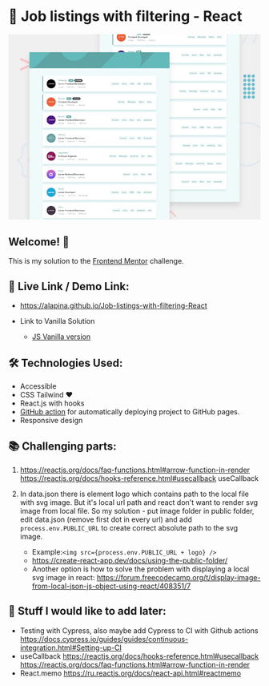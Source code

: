 # 🚚 Job listings with filtering - React

![Design preview for the Job Listings coding challenge](./design/desktop-preview.jpg)

## Welcome! 👋

This is my solution to the [Frontend Mentor](https://www.frontendmentor.io/challenges/job-listings-with-filtering-ivstIPCt) challenge.

## 🔗 Live Link / Demo Link:

- https://alapina.github.io/Job-listings-with-filtering-React

- Link to Vanilla Solution
  - [JS Vanilla version](https://github.com/ALapina/Job-listings-with-filtering-JavaScript)

## 🛠 Technologies Used:

- Accessible
- CSS Tailwind ❤️
- React.js with hooks
- [GitHub action](https://github.com/JamesIves/github-pages-deploy-action) for automatically deploying project to GitHub pages.
- Responsive design

## 📚 Challenging parts:

1. https://reactjs.org/docs/faq-functions.html#arrow-function-in-render
   https://reactjs.org/docs/hooks-reference.html#usecallback
   useCallback

1. In data.json there is element logo which contains path to the local file with svg image. But it's local url path and react don't want to render svg image from local file. So my solution - put image folder in public folder, edit data.json (remove first dot in every url) and add `process.env.PUBLIC_URL` to create correct absolute path to the svg image.
   - Example:`<img src={process.env.PUBLIC_URL + logo} />`
   - https://create-react-app.dev/docs/using-the-public-folder/
   - Another option is how to solve the problem with displaying a local svg image in react: https://forum.freecodecamp.org/t/display-image-from-local-json-js-object-using-react/408351/7

## 🐢 Stuff I would like to add later:

- Testing with Cypress, also maybe add Cypress to CI with Github actions https://docs.cypress.io/guides/guides/continuous-integration.html#Setting-up-CI
- useCallback https://reactjs.org/docs/hooks-reference.html#usecallback https://reactjs.org/docs/faq-functions.html#arrow-function-in-render
- React.memo https://ru.reactjs.org/docs/react-api.html#reactmemo
